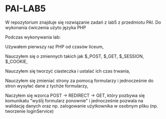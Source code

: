 # PAI-LAB5

W repozytorium znajduje się rozwiązanie zadań z lab5 z przedmiotu PAI. Do wykonania ćwiczenia użyto języka PHP

Podczas wykonywania lab:

Używałem pierwszy raz PHP od czasów liceum,

Nauczyłem się o zmiennych takich jak $_POST, $_GET, $_SESSION, $_COOKIE,

Nauczyłem się tworzyć ciasteczka i ustalać ich czas trwania,

Nauczyłem się zmieniać strony za pomocą formularzy i jednocześnie do stron wysyłać dane z tychże formularzy,

Naczyłem się wzorca POST -> REDIRECT -> GET, który pozbywa się komunikatu "wyślij formularz ponownie" i jednocześnie pozwala
na walidację danych oraz np. zalogowanie użytkownika w osobnym pliku (np. tworzenie loginService)
